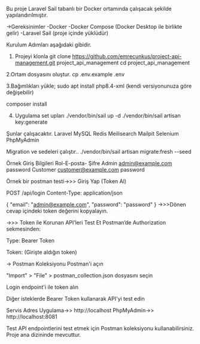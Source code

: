Bu proje Laravel Sail tabanlı bir Docker ortamında çalışacak şekilde yapılandırılmıştır.


->Gereksinimler 
-Docker
-Docker Compose (Docker Desktop ile birlikte gelir)
-Laravel Sail (proje içinde yüklüdür)

Kurulum Adımları aşağıdaki gibidir. 
1. Projeyi klonla
git clone https://github.com/emrecunkus/project-api-management.git project_api_management
cd project_api_management

2.Ortam dosyasını oluştur. 
cp .env.example .env

3.Bağımlıkları yükle; 
sudo apt install php8.4-xml (kendi versiyonunuza göre değişebilir)

composer install 

4. Uygulama set upları 
./vendor/bin/sail up -d
./vendor/bin/sail artisan key:generate


Şunlar çalışacaktır. 
Laravel 
MySQL
Redis
Meilisearch
Mailpit
Selenium
PhpMyAdmin

Migration ve sedeleri çalıştır.. 
./vendor/bin/sail artisan migrate:fresh --seed

Örnek Giriş Bilgileri 
Rol-E-posta-	Şifre
Admin	admin@example.com	password
Customer	customer@example.com	password

Örnek bir postman testi->>> Giriş Yap (Token Al) 

POST /api/login 
Content-Type: application/json

{
  "email": "admin@example.com",
  "password": "password"
}
->>>Dönen cevap içindeki token değerini kopyalayın.

->>> Token ile Korunan API’leri Test Et
Postman’de Authorization sekmesinden:

Type: Bearer Token

Token: (Girişte aldığın token)

-> Postman Koleksiyonu
Postman'i açın

"Import" > "File" > postman_collection.json dosyasını seçin

Login endpoint'i ile token alın

Diğer isteklerde Bearer Token kullanarak API'yi test edin

Servis	Adres
Uygulama->>	http://localhost
PhpMyAdmin->>	http://localhost:8081

Test
API endpointlerini test etmek için Postman koleksiyonu kullanabilirsiniz. Proje ana dizininde mevcuttur.





